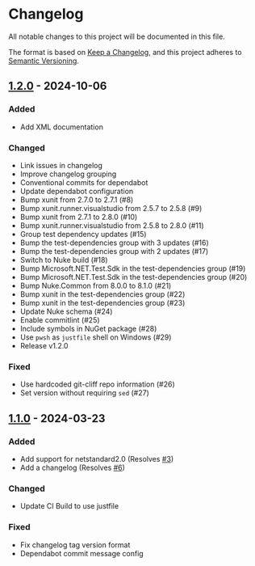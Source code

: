 # Changelog

All notable changes to this project will be documented in this file.

The format is based on [Keep a Changelog](https://keepachangelog.com/en/1.0.0/),
and this project adheres to [Semantic Versioning](https://semver.org/spec/v2.0.0.html).

## [1.2.0] - 2024-10-06

### Added

- Add XML documentation

### Changed

- Link issues in changelog
- Improve changelog grouping
- Conventional commits for dependabot
- Update dependabot configuration
- Bump xunit from 2.7.0 to 2.7.1 (#8)
- Bump xunit.runner.visualstudio from 2.5.7 to 2.5.8 (#9)
- Bump xunit from 2.7.1 to 2.8.0 (#10)
- Bump xunit.runner.visualstudio from 2.5.8 to 2.8.0 (#11)
- Group test dependency updates (#15)
- Bump the test-dependencies group with 3 updates (#16)
- Bump the test-dependencies group with 2 updates (#17)
- Switch to Nuke build (#18)
- Bump Microsoft.NET.Test.Sdk in the test-dependencies group (#19)
- Bump Microsoft.NET.Test.Sdk in the test-dependencies group (#20)
- Bump Nuke.Common from 8.0.0 to 8.1.0 (#21)
- Bump xunit in the test-dependencies group (#22)
- Bump xunit in the test-dependencies group (#23)
- Update Nuke schema (#24)
- Enable commitlint (#25)
- Include symbols in NuGet package (#28)
- Use `pwsh` as `justfile` shell on Windows (#29)
- Release v1.2.0

### Fixed

- Use hardcoded git-cliff repo information (#26)
- Set version without requiring `sed` (#27)

## [1.1.0] - 2024-03-23

### Added

- Add support for netstandard2.0 (Resolves [#3](https://github.com/rhysparry/Dirt.Args/issues/3))
- Add a changelog (Resolves [#6](https://github.com/rhysparry/Dirt.Args/issues/6))

### Changed

- Update CI Build to use justfile

### Fixed

- Fix changelog tag version format
- Dependabot commit message config

[1.2.0]: https://github.com/rhysparry/Dirt.Args/compare/v1.1.0..v1.2.0
[1.1.0]: https://github.com/rhysparry/Dirt.Args/compare/v1.0.1..v1.1.0

<!-- generated by git-cliff -->
